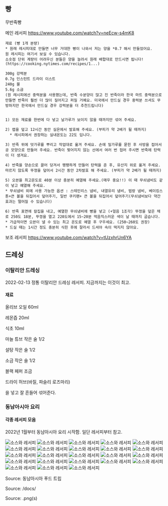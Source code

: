 ## 빵

무반죽빵

메인 레서피 https://www.youtube.com/watch?v=neEcw-s4mK8

```
재료 (빵 1개 분량) 
* 원래 레시피대로 만들면 너무 거대한 빵이 나와서 저는 양을 *0.7 해서 만들었어요.
원 레시피는 여기서 보실 수 있습니다. 
소숫점 단위 계량이 어려우신 분들은 양을 늘려서 원래 배합대로 만드시면 됩니다!
(https://cooking.nytimes.com/recipes/1...)

300g 강력분 
0.7g 인스턴트 드라이 이스트
240g 물
5.6g 소금 
(원 레시피에선 중력분을 사용했는데, 반죽 수분양이 많고 진 반죽이라 한국 마트 중력분으로 만들면 반죽이 훨씬 더 많이 질어지고 퍼질 거예요. 미국에서 만드실 경우 중력분 쓰셔도 무방하지만 한국에서 만드실 경우 강력분을 더 추천드립니다)


1) 모든 재료를 한번에 다 넣고 날가루가 보이지 않을 때까지만 섞어 주세요. 

2) 랩을 덮고 12시간 동안 실온에서 발효해 주세요. (부피가 약 2배가 될 때까지)
  * 레시피에서 권장하는 실내온도는 22도 입니다. 

3) 반죽 위에 덧가루를 뿌리고 작업대로 옮겨 주세요. 손에 밀가루를 묻힌 후 사방을 접어서 공 모양으로 만들어 주세요. 반죽이 찢어지지 않는 선에서 여러 번 접어 주시면 반죽에 탄력이 더 생겨요. 

4) 반죽을 양손으로 끌어 당겨서 팽팽하게 만들어 탄력을 준 후, 유산지 위로 옮겨 주세요. 마르지 않도록 뚜껑을 덮어서 2시간 동안 2차발효 해 주세요. (부피가 약 2배가 될 때까지)

5) 오븐을 최고온도로 40분 이상 충분히 예열해 주세요.(매우 중요!!) 이 때 무쇠냄비도 같이 넣고 예열해 주세요. 
* 무쇠냄비 외에 사용 가능한 옵션 : 스테인리스 냄비, 내열유리 냄비, 법랑 냄비, 베이킹스톤+큰 볼을 뒤집어서 덮어주기, 일반 쿠키팬+ 큰 볼을 뒤집어서 덮어주기(무쇠냄비보다 약간 효과는 떨어질 수 있습니다)

6) 반죽 표면에 칼집을 내고, 예열한 무쇠냄비에 빵을 넣고 (+얼음 1조각) 뚜껑을 덮은 채로 250도 18분, 뚜껑을 열고 220도에서 15~20분 먹음직스러운 색이 날 때까지 굽습니다. 
* 가급적이면 오븐이 낼 수 있는 최고 온도로 예열 후 구우세요. (250~260도 권장)
* 드실 때는 1시간 정도 충분히 식힌 후에 잘라서 드셔야 속이 떡지지 않아요.
```

보조 레서피 https://www.youtube.com/watch?v=tUzxhrUn6YA



## 드레싱

### 이탈리안 드레싱

2022-02-13
정통 이탈리안 드레싱 레서피. 지금까지는 이것이 최고.

#### 재료

올리브 오일 60ml

레몬즙 20ml

식초 10ml

마늘 튜브 작은 술 1/2

설탕 작은 술 1/2

소금 작은 술 1/2

블랙 페퍼 조금

드라이 허브(바질, 파슬리 로즈마리)

을 넣고 잘 흔들어 섞어준다.


### 동남아시아 요리

#### 각종 레서피 모음

2022년 1월부터 동남아시아 요리 시작함. 일단 레서피부터 참고. 

![소스와 레서피](/recipes/assets/IMG_2816.png)
![소스와 레서피](/recipes/assets/IMG_2817.png)
![소스와 레서피](/recipes/assets/IMG_2818.png)
![소스와 레서피](/recipes/assets/IMG_2819.png)
![소스와 레서피](/recipes/assets/IMG_2820.png)
![소스와 레서피](/recipes/assets/IMG_2821.png)
![소스와 레서피](/recipes/assets/IMG_2822.png)
![소스와 레서피](/recipes/assets/IMG_2823.png)
![소스와 레서피](/recipes/assets/IMG_2824.png)
![소스와 레서피](/recipes/assets/IMG_2825.png)
![소스와 레서피](/recipes/assets/IMG_2826.png)
![소스와 레서피](/recipes/assets/IMG_2827.png)
![소스와 레서피](/recipes/assets/IMG_2828.png)
![소스와 레서피](/recipes/assets/IMG_2829.png)
![소스와 레서피](/recipes/assets/IMG_2830.png)
![소스와 레서피](/recipes/assets/IMG_2831.png)
![소스와 레서피](/recipes/assets/IMG_2832.png)
![소스와 레서피](/recipes/assets/IMG_2833.png)
![소스와 레서피](/recipes/assets/IMG_2834.png)
![소스와 레서피](/recipes/assets/IMG_2835.png)
![소스와 레서피](/recipes/assets/IMG_2836.png)
![소스와 레서피](/recipes/assets/IMG_2837.png)
![소스와 레서피](/recipes/assets/IMG_2838.png)

Source: 동남아시아 푸드 트립

Source: /docs/

Source: .png(s)
